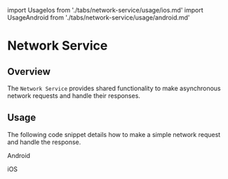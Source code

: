 import UsageIos from './tabs/network-service/usage/ios.md'
import UsageAndroid from './tabs/network-service/usage/android.md'

# Network Service

## Overview

The `Network Service` provides shared functionality to make asynchronous network requests and handle their responses.

## Usage

The following code snippet details how to make a simple network request and handle the response.

<TabsBlock orientation="horizontal" slots="heading, content" repeat="2"/>

Android

<UsageAndroid/>

iOS

<UsageIos/>